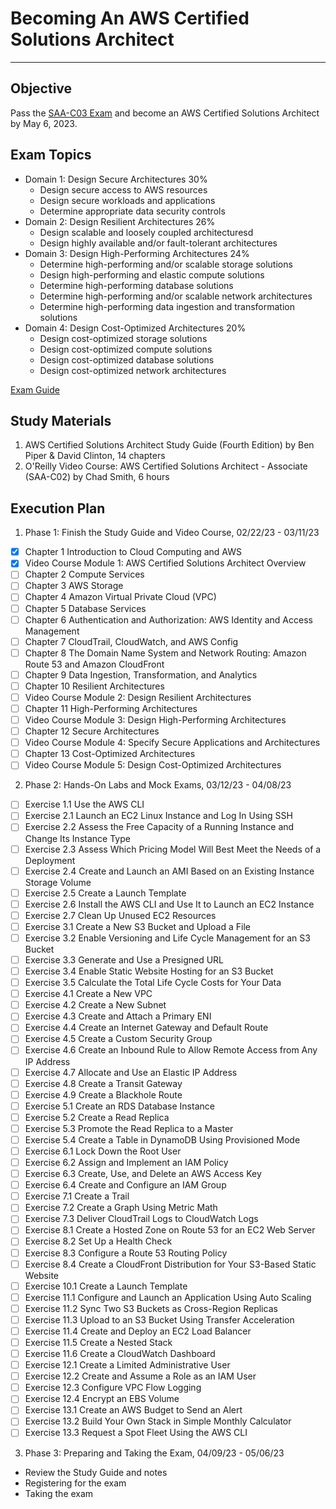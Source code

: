 # Becoming An AWS Certified Solutions Architect

---

## Objective

Pass the [SAA-C03 Exam](https://aws.amazon.com/certification/certified-solutions-architect-associate/) and become an AWS Certified Solutions Architect by May 6, 2023.

## Exam Topics

- Domain 1: Design Secure Architectures 30%
  * Design secure access to AWS resources
  * Design secure workloads and applications
  * Determine appropriate data security controls
- Domain 2: Design Resilient Architectures 26%
  * Design scalable and loosely coupled architecturesd
  * Design highly available and/or fault-­tolerant architectures
- Domain 3: Design High-­Performing Architectures 24%
  * Determine high-­performing and/or scalable storage solutions
  * Design high-­performing and elastic compute solutions
  * Determine high-­performing database solutions
  * Determine high-­performing and/or scalable network architectures
  * Determine high-­performing data ingestion and transformation solutions
- Domain 4: Design Cost-­Optimized Architectures 20%
  * Design cost-­optimized storage solutions
  * Design cost-­optimized compute solutions
  * Design cost-­optimized database solutions
  * Design cost-­optimized network architectures

[Exam Guide](./Exam-Guide.pdf)

## Study Materials

1. AWS Certified Solutions Architect Study Guide (Fourth Edition) by Ben Piper & David Clinton, 14 chapters
2. O'Reilly Video Course: AWS Certified Solutions Architect - Associate (SAA-C02) by Chad Smith, 6 hours

## Execution Plan

1. Phase 1: Finish the Study Guide and Video Course, 02/22/23 - 03/11/23

- [x] Chapter 1  Introduction to Cloud Computing and AWS
- [x] Video Course Module 1: AWS Certified Solutions Architect Overview
- [ ] Chapter 2  Compute Services
- [ ] Chapter 3  AWS Storage
- [ ] Chapter 4  Amazon Virtual Private Cloud (VPC)
- [ ] Chapter 5  Database Services
- [ ] Chapter 6  Authentication and Authorization: AWS Identity and Access Management
- [ ] Chapter 7  CloudTrail, CloudWatch, and AWS Config
- [ ] Chapter 8  The Domain Name System and Network Routing: Amazon Route 53 and Amazon CloudFront
- [ ] Chapter 9  Data Ingestion, Transformation, and Analytics
- [ ] Chapter 10 Resilient Architectures
- [ ] Video Course Module 2: Design Resilient Architectures
- [ ] Chapter 11 High-­Performing Architectures
- [ ] Video Course Module 3: Design High-Performing Architectures
- [ ] Chapter 12 Secure Architectures
- [ ] Video Course Module 4: Specify Secure Applications and Architectures
- [ ] Chapter 13 Cost-­Optimized Architectures
- [ ] Video Course Module 5: Design Cost-Optimized Architectures

2. Phase 2: Hands-On Labs and Mock Exams, 03/12/23 - 04/08/23

- [ ] Exercise 1.1   Use the AWS CLI
- [ ] Exercise 2.1   Launch an EC2 Linux Instance and Log In Using SSH
- [ ] Exercise 2.2   Assess the Free Capacity of a Running Instance and Change Its Instance Type
- [ ] Exercise 2.3   Assess Which Pricing Model Will Best Meet the Needs of a Deployment
- [ ] Exercise 2.4   Create and Launch an AMI Based on an Existing Instance Storage Volume
- [ ] Exercise 2.5   Create a Launch Template 
- [ ] Exercise 2.6   Install the AWS CLI and Use It to Launch an EC2 Instance
- [ ] Exercise 2.7   Clean Up Unused EC2 Resources
- [ ] Exercise 3.1   Create a New S3 Bucket and Upload a File 
- [ ] Exercise 3.2   Enable Versioning and Life Cycle Management for an S3 Bucket 
- [ ] Exercise 3.3   Generate and Use a Presigned URL
- [ ] Exercise 3.4   Enable Static Website Hosting for an S3 Bucket 
- [ ] Exercise 3.5   Calculate the Total Life Cycle Costs for Your Data 
- [ ] Exercise 4.1   Create a New VPC
- [ ] Exercise 4.2   Create a New Subnet
- [ ] Exercise 4.3   Create and Attach a Primary ENI
- [ ] Exercise 4.4   Create an Internet Gateway and Default Route
- [ ] Exercise 4.5   Create a Custom Security Group
- [ ] Exercise 4.6   Create an Inbound Rule to Allow Remote Access from Any IP Address 
- [ ] Exercise 4.7   Allocate and Use an Elastic IP Address
- [ ] Exercise 4.8   Create a Transit Gateway
- [ ] Exercise 4.9   Create a Blackhole Route
- [ ] Exercise 5.1   Create an RDS Database Instance
- [ ] Exercise 5.2   Create a Read Replica
- [ ] Exercise 5.3   Promote the Read Replica to a Master
- [ ] Exercise 5.4   Create a Table in DynamoDB Using Provisioned Mode
- [ ] Exercise 6.1   Lock Down the Root User
- [ ] Exercise 6.2   Assign and Implement an IAM Policy
- [ ] Exercise 6.3   Create, Use, and Delete an AWS Access Key
- [ ] Exercise 6.4   Create and Configure an IAM Group 
- [ ] Exercise 7.1   Create a Trail 
- [ ] Exercise 7.2   Create a Graph Using Metric Math
- [ ] Exercise 7.3   Deliver CloudTrail Logs to CloudWatch Logs
- [ ] Exercise 8.1   Create a Hosted Zone on Route 53 for an EC2 Web Server 
- [ ] Exercise 8.2   Set Up a Health Check 
- [ ] Exercise 8.3   Configure a Route 53 Routing Policy 
- [ ] Exercise 8.4   Create a CloudFront Distribution for Your S3-­Based Static Website
- [ ] Exercise 10.1  Create a Launch Template 
- [ ] Exercise 11.1  Configure and Launch an Application Using Auto Scaling
- [ ] Exercise 11.2  Sync Two S3 Buckets as Cross-­Region Replicas
- [ ] Exercise 11.3  Upload to an S3 Bucket Using Transfer Acceleration
- [ ] Exercise 11.4  Create and Deploy an EC2 Load Balancer 
- [ ] Exercise 11.5  Create a Nested Stack
- [ ] Exercise 11.6  Create a CloudWatch Dashboard
- [ ] Exercise 12.1  Create a Limited Administrative User
- [ ] Exercise 12.2  Create and Assume a Role as an IAM User 
- [ ] Exercise 12.3  Configure VPC Flow Logging
- [ ] Exercise 12.4  Encrypt an EBS Volume
- [ ] Exercise 13.1  Create an AWS Budget to Send an Alert
- [ ] Exercise 13.2  Build Your Own Stack in Simple Monthly Calculator
- [ ] Exercise 13.3  Request a Spot Fleet Using the AWS CLI

3. Phase 3: Preparing and Taking the Exam, 04/09/23 - 05/06/23

- Review the Study Guide and notes
- Registering for the exam
- Taking the exam

